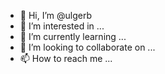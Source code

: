 - 👋 Hi, I’m @ulgerb
- 👀 I’m interested in ...
- 🌱 I’m currently learning ...
- 💞️ I’m looking to collaborate on ...
- 📫 How to reach me ...

<!---
ulgerb/ulgerb is a ✨ special ✨ repository because its `README.md` (this file) appears on your GitHub profile.
You can click the Preview link to take a look at your changes.
--->
